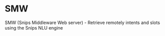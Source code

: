 # SMW
SMW (Snips Middleware Web server) - Retrieve remotely intents and slots using the Snips NLU engine
